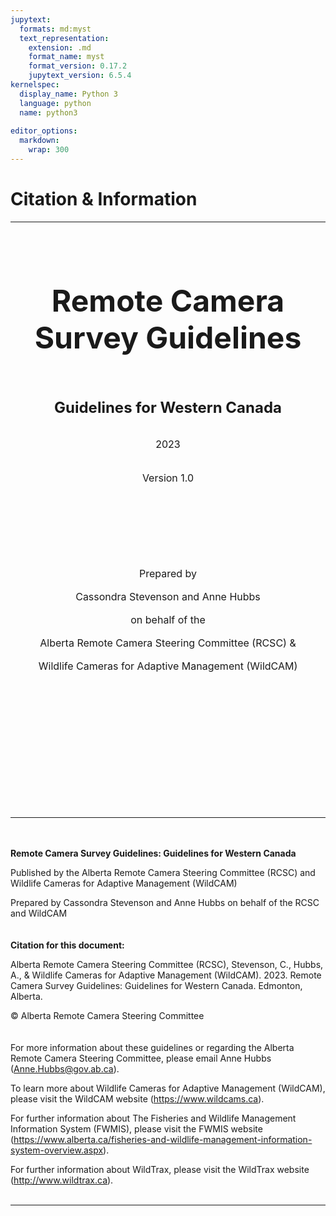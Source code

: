 ```yaml
---
jupytext:
  formats: md:myst
  text_representation:
    extension: .md
    format_name: myst
    format_version: 0.17.2
    jupytext_version: 6.5.4
kernelspec:
  display_name: Python 3
  language: python
  name: python3
  
editor_options: 
  markdown: 
    wrap: 300
---
```

# Citation & Information
***
<br/><br/>
<br/><br/>
<center>

<font size="7">**Remote Camera Survey Guidelines**</font>\
<br/><br/>
<br/><br/>
<font size="5">**Guidelines for Western Canada**</font>\
\
\
<font size="3">2023</font>\
\
\
<font size="3">Version 1.0</font>

\
\
\
\
\
\
\
<font size="3">Prepared by</font>\
\
<font size="3">Cassondra Stevenson and Anne Hubbs</font>\
\
<font size="3">on behalf of the</font>\
\
<font size="3">Alberta Remote Camera Steering Committee (RCSC) &</font>\
\
<font size="3">Wildlife Cameras for Adaptive Management (WildCAM)</center></font>\
\
\
\
\
\
\
\
\
\
<br/><br/>
***
<br/><br/>
**Remote Camera Survey Guidelines: Guidelines for Western Canada**

Published by the Alberta Remote Camera Steering Committee (RCSC) and Wildlife Cameras for Adaptive Management (WildCAM)

Prepared by Cassondra Stevenson and Anne Hubbs on behalf of the RCSC and WildCAM\
\
\
**Citation for this document:**

Alberta Remote Camera Steering Committee (RCSC), Stevenson, C., Hubbs, A., & Wildlife Cameras for Adaptive Management (WildCAM). 2023. Remote Camera Survey Guidelines: Guidelines for Western Canada. Edmonton, Alberta.

© Alberta Remote Camera Steering Committee\
\
\
For more information about these guidelines or regarding the Alberta Remote Camera Steering Committee, please email Anne Hubbs ([Anne.Hubbs@gov.ab.ca](mailto:Anne.Hubbs@gov.ab.ca)).

To learn more about Wildlife Cameras for Adaptive Management (WildCAM), please visit the WildCAM website (<https://www.wildcams.ca>).

For further information about The Fisheries and Wildlife Management Information System (FWMIS), please visit the FWMIS website (<https://www.alberta.ca/fisheries-and-wildlife-management-information-system-overview.aspx>).

For further information about WildTrax, please visit the WildTrax website (<http://www.wildtrax.ca>).
<br/><br/>
***
